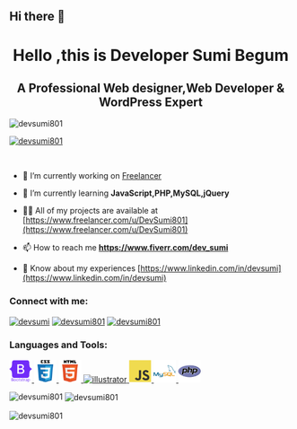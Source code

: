 ## Hi there 👋

<!--
**DevSumi801/DevSumi801** is a ✨ _special_ ✨ repository because its `README.md` (this file) appears on your GitHub profile.

Here are some ideas to get you started:

- 🔭 I’m currently working on ...
- 🌱 I’m currently learning ...
- 👯 I’m looking to collaborate on ...
- 🤔 I’m looking for help with ...
- 💬 Ask me about ...
- 📫 How to reach me: ...
- 😄 Pronouns: ...
- ⚡ Fun fact: ...
-->



<h1 align="center"> Hello ,this is Developer Sumi Begum</h1>
<h2 align="center">A Professional Web designer,Web Developer & WordPress Expert</h2>

<p align="left"> <img src="https://komarev.com/ghpvc/?username=devsumi801&label=Profile%20views&color=0e75b6&style=flat" alt="devsumi801" /> </p>

<p align="left"> <a href="https://github.com/ryo-ma/github-profile-trophy"><img src="https://github-profile-trophy.vercel.app/?username=devsumi801" alt="devsumi801" /></a> </p>

<p align="left"> <a href="https://twitter.com/" target="blank"><img src="https://img.shields.io/twitter/follow/?logo=twitter&style=for-the-badge" alt="" /></a> </p>

- 🔭 I’m currently working on [Freelancer](https://www.freelancer.com/u/DevSumi801)

- 🌱 I’m currently learning **JavaScript,PHP,MySQL,jQuery**

- 👨‍💻 All of my projects are available at [https://www.freelancer.com/u/DevSumi801](https://www.freelancer.com/u/DevSumi801)

- 📫 How to reach me **https://www.fiverr.com/dev_sumi**

- 📄 Know about my experiences [https://www.linkedin.com/in/devsumi](https://www.linkedin.com/in/devsumi)

<h3 align="left">Connect with me:</h3>
<p align="left">
<a href="https://linkedin.com/in/devsumi" target="blank"><img align="center" src="https://raw.githubusercontent.com/rahuldkjain/github-profile-readme-generator/master/src/images/icons/Social/linked-in-alt.svg" alt="devsumi" height="30" width="40" /></a>
<a href="https://fb.com/devsumi801" target="blank"><img align="center" src="https://raw.githubusercontent.com/rahuldkjain/github-profile-readme-generator/master/src/images/icons/Social/facebook.svg" alt="devsumi801" height="30" width="40" /></a>
<a href="https://instagram.com/devsumi801" target="blank"><img align="center" src="https://raw.githubusercontent.com/rahuldkjain/github-profile-readme-generator/master/src/images/icons/Social/instagram.svg" alt="devsumi801" height="30" width="40" /></a>
</p>

<h3 align="left">Languages and Tools:</h3>
<p align="left"> <a href="https://getbootstrap.com" target="_blank" rel="noreferrer"> <img src="https://raw.githubusercontent.com/devicons/devicon/master/icons/bootstrap/bootstrap-plain-wordmark.svg" alt="bootstrap" width="40" height="40"/> </a> <a href="https://www.w3schools.com/css/" target="_blank" rel="noreferrer"> <img src="https://raw.githubusercontent.com/devicons/devicon/master/icons/css3/css3-original-wordmark.svg" alt="css3" width="40" height="40"/> </a> <a href="https://www.w3.org/html/" target="_blank" rel="noreferrer"> <img src="https://raw.githubusercontent.com/devicons/devicon/master/icons/html5/html5-original-wordmark.svg" alt="html5" width="40" height="40"/> </a> <a href="https://www.adobe.com/in/products/illustrator.html" target="_blank" rel="noreferrer"> <img src="https://www.vectorlogo.zone/logos/adobe_illustrator/adobe_illustrator-icon.svg" alt="illustrator" width="40" height="40"/> </a> <a href="https://developer.mozilla.org/en-US/docs/Web/JavaScript" target="_blank" rel="noreferrer"> <img src="https://raw.githubusercontent.com/devicons/devicon/master/icons/javascript/javascript-original.svg" alt="javascript" width="40" height="40"/> </a> <a href="https://www.mysql.com/" target="_blank" rel="noreferrer"> <img src="https://raw.githubusercontent.com/devicons/devicon/master/icons/mysql/mysql-original-wordmark.svg" alt="mysql" width="40" height="40"/> </a> <a href="https://www.php.net" target="_blank" rel="noreferrer"> <img src="https://raw.githubusercontent.com/devicons/devicon/master/icons/php/php-original.svg" alt="php" width="40" height="40"/> </a> </p>

<p><img align="left" src="https://github-readme-stats.vercel.app/api/top-langs?username=devsumi801&show_icons=true&locale=en&layout=compact" alt="devsumi801" /></p>

<p>&nbsp;<img align="center" src="https://github-readme-stats.vercel.app/api?username=devsumi801&show_icons=true&locale=en" alt="devsumi801" /></p>

<p><img align="center" src="https://github-readme-streak-stats.herokuapp.com/?user=devsumi801&" alt="devsumi801" /></p>
